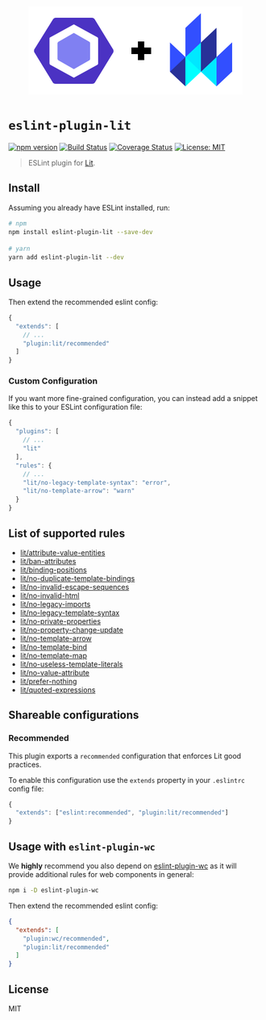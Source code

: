 <div align="center">
  <img src="media/eslint-lit.svg" alt="Eslint + Lit" width="425" height="175" />
</div>

# `eslint-plugin-lit`

[![npm version](https://img.shields.io/npm/v/eslint-plugin-lit.svg?style=flat)](https://npmjs.org/package/eslint-plugin-lit 'View this project on npm')
[![Build Status](https://travis-ci.com/43081j/eslint-plugin-lit.svg?branch=master)](https://travis-ci.com/43081j/eslint-plugin-lit)
[![Coverage Status](https://coveralls.io/repos/github/43081j/eslint-plugin-lit/badge.svg?branch=master)](https://coveralls.io/github/43081j/eslint-plugin-lit?branch=master)
[![License: MIT](https://img.shields.io/badge/License-MIT-yellow.svg)](https://opensource.org/licenses/MIT)

> ESLint plugin for [Lit](https://lit.dev/).

## Install

Assuming you already have ESLint installed, run:

```sh
# npm
npm install eslint-plugin-lit --save-dev

# yarn
yarn add eslint-plugin-lit --dev
```

## Usage

Then extend the recommended eslint config:

```js
{
  "extends": [
    // ...
    "plugin:lit/recommended"
  ]
}
```

### Custom Configuration

If you want more fine-grained configuration, you can instead add a snippet like this to your ESLint configuration file:

```js
{
  "plugins": [
    // ...
    "lit"
  ],
  "rules": {
    // ...
    "lit/no-legacy-template-syntax": "error",
    "lit/no-template-arrow": "warn"
  }
}
```

## List of supported rules

- [lit/attribute-value-entities](docs/rules/attribute-value-entities.md)
- [lit/ban-attributes](docs/rules/ban-attributes.md)
- [lit/binding-positions](docs/rules/binding-positions.md)
- [lit/no-duplicate-template-bindings](docs/rules/no-duplicate-template-bindings.md)
- [lit/no-invalid-escape-sequences](docs/rules/no-invalid-escape-sequences.md)
- [lit/no-invalid-html](docs/rules/no-invalid-html.md)
- [lit/no-legacy-imports](docs/rules/no-legacy-imports.md)
- [lit/no-legacy-template-syntax](docs/rules/no-legacy-template-syntax.md)
- [lit/no-private-properties](docs/rules/no-private-properties.md)
- [lit/no-property-change-update](docs/rules/no-property-change-update.md)
- [lit/no-template-arrow](docs/rules/no-template-arrow.md)
- [lit/no-template-bind](docs/rules/no-template-bind.md)
- [lit/no-template-map](docs/rules/no-template-map.md)
- [lit/no-useless-template-literals](docs/rules/no-useless-template-literals.md)
- [lit/no-value-attribute](docs/rules/no-value-attribute.md)
- [lit/prefer-nothing](docs/rules/prefer-nothing.md)
- [lit/quoted-expressions](docs/rules/quoted-expressions.md)


## Shareable configurations

### Recommended

This plugin exports a `recommended` configuration that enforces Lit good practices.

To enable this configuration use the `extends` property in your `.eslintrc` config file:

```js
{
  "extends": ["eslint:recommended", "plugin:lit/recommended"]
}
```

## Usage with `eslint-plugin-wc`

We **highly** recommend you also depend on
[eslint-plugin-wc](https://github.com/43081j/eslint-plugin-wc) as it will
provide additional rules for web components in general:

```sh
npm i -D eslint-plugin-wc
```

Then extend the recommended eslint config:

```json
{
  "extends": [
    "plugin:wc/recommended",
    "plugin:lit/recommended"
  ]
}
```

## License

MIT

